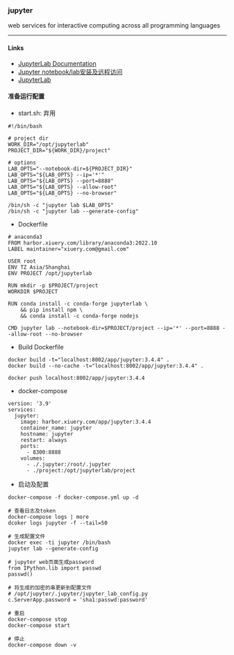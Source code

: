 ### jupyter
web services for interactive computing across all programming languages

---

#### Links
- [JupyterLab Documentation](https://jupyterlab.readthedocs.io/en/stable/index.html)
- [Jupyter notebook/lab安装及远程访问](https://zhuanlan.zhihu.com/p/166425946)
- [JupyterLab](https://zhuanlan.zhihu.com/p/383005827)

#### 准备运行配置
- start.sh: 弃用
```
#!/bin/bash

# project dir
WORK_DIR="/opt/jupyterlab"
PROJECT_DIR="${WORK_DIR}/project"

# options
LAB_OPTS="--notebook-dir=${PROJECT_DIR}"
LAB_OPTS="${LAB_OPTS} --ip='*'"
LAB_OPTS="${LAB_OPTS} --port=8888"
LAB_OPTS="${LAB_OPTS} --allow-root"
LAB_OPTS="${LAB_OPTS} --no-browser"

/bin/sh -c "jupyter lab $LAB_OPTS"
/bin/sh -c "jupyter lab --generate-config"
```

- Dockerfile
```
# anaconda3
FROM harbor.xiuery.com/library/anaconda3:2022.10
LABEL maintainer="xiuery.com@gmail.com"

USER root
ENV TZ Asia/Shanghai
ENV PROJECT /opt/jupyterlab

RUN mkdir -p $PROJECT/project
WORKDIR $PROJECT

RUN conda install -c conda-forge jupyterlab \
    && pip install npm \
    && conda install -c conda-forge nodejs

CMD jupyter lab --notebook-dir=$PROJECT/project --ip='*' --port=8888 --allow-root --no-browser
```

- Build Dockerfile
```
docker build -t="localhost:8002/app/jupyter:3.4.4" .
docker build --no-cache -t="localhost:8002/app/jupyter:3.4.4" .

docker push localhost:8002/app/jupyter:3.4.4
```

- docker-compose
```
version: '3.9'
services:
  jupyter:
    image: harbor.xiuery.com/app/jupyter:3.4.4
    container_name: jupyter
    hostname: jupyter
    restart: always
    ports:
      - 8300:8888
    volumes:
      - ./.jupyter:/root/.jupyter
      - ./project:/opt/jupyterlab/project
```

- 启动及配置
```
docker-compose -f docker-compose.yml up -d

# 查看日志及token
docker-compose logs | more
dcoker logs jupyter -f --tail=50

# 生成配置文件
docker exec -ti jupyter /bin/bash
jupyter lab --generate-config

# jupyter web页面生成password
from IPython.lib import passwd
passwd()

# 将生成的加密的串更新到配置文件
# /opt/jupyter/.jupyter/jupyter_lab_config.py
c.ServerApp.password = 'sha1:passwd:password'

# 重启
docker-compose stop
docker-compose start

# 停止
docker-compose down -v 
```
